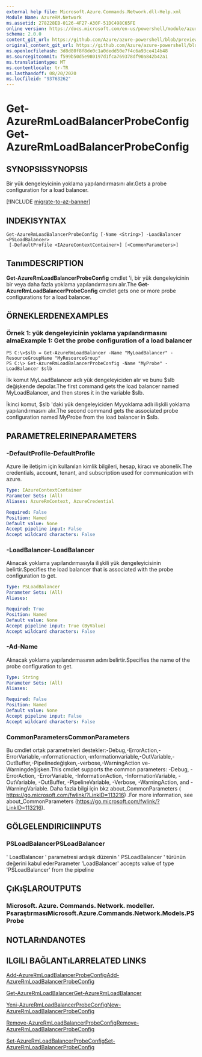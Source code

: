 ```yaml
---
external help file: Microsoft.Azure.Commands.Network.dll-Help.xml
Module Name: AzureRM.Network
ms.assetid: 278228EB-0126-4F27-A30F-51DC498C65FE
online version: https://docs.microsoft.com/en-us/powershell/module/azurerm.network/get-azurermloadbalancerprobeconfig
schema: 2.0.0
content_git_url: https://github.com/Azure/azure-powershell/blob/preview/src/ResourceManager/Network/Commands.Network/help/Get-AzureRmLoadBalancerProbeConfig.md
original_content_git_url: https://github.com/Azure/azure-powershell/blob/preview/src/ResourceManager/Network/Commands.Network/help/Get-AzureRmLoadBalancerProbeConfig.md
ms.openlocfilehash: 3d8d80f8f8de0c1a0dedd50e7f4c6a93ce414b48
ms.sourcegitcommit: f599b50d5e980197d1fca769378df90a842b42a1
ms.translationtype: MT
ms.contentlocale: tr-TR
ms.lasthandoff: 08/20/2020
ms.locfileid: "93763262"
---
```

# <span data-ttu-id="f05d3-101">Get-AzureRmLoadBalancerProbeConfig</span><span class="sxs-lookup"><span data-stu-id="f05d3-101">Get-AzureRmLoadBalancerProbeConfig</span></span>

## <span data-ttu-id="f05d3-102">SYNOPSIS</span><span class="sxs-lookup"><span data-stu-id="f05d3-102">SYNOPSIS</span></span>
<span data-ttu-id="f05d3-103">Bir yük dengeleyicinin yoklama yapılandırmasını alır.</span><span class="sxs-lookup"><span data-stu-id="f05d3-103">Gets a probe configuration for a load balancer.</span></span>

[!INCLUDE [migrate-to-az-banner](../../includes/migrate-to-az-banner.md)]

## <span data-ttu-id="f05d3-104">INDEKI</span><span class="sxs-lookup"><span data-stu-id="f05d3-104">SYNTAX</span></span>

```
Get-AzureRmLoadBalancerProbeConfig [-Name <String>] -LoadBalancer <PSLoadBalancer>
 [-DefaultProfile <IAzureContextContainer>] [<CommonParameters>]
```

## <span data-ttu-id="f05d3-105">Tanım</span><span class="sxs-lookup"><span data-stu-id="f05d3-105">DESCRIPTION</span></span>
<span data-ttu-id="f05d3-106">**Get-AzureRmLoadBalancerProbeConfig** cmdlet 'i, bir yük dengeleyicinin bir veya daha fazla yoklama yapılandırmasını alır.</span><span class="sxs-lookup"><span data-stu-id="f05d3-106">The **Get-AzureRmLoadBalancerProbeConfig** cmdlet gets one or more probe configurations for a load balancer.</span></span>

## <span data-ttu-id="f05d3-107">ÖRNEKLERDEN</span><span class="sxs-lookup"><span data-stu-id="f05d3-107">EXAMPLES</span></span>

### <span data-ttu-id="f05d3-108">Örnek 1: yük dengeleyicinin yoklama yapılandırmasını alma</span><span class="sxs-lookup"><span data-stu-id="f05d3-108">Example 1: Get the probe configuration of a load balancer</span></span>
```
PS C:\>$slb = Get-AzureRmLoadBalancer -Name "MyLoadBalancer" -ResourceGroupName "MyResourceGroup"
PS C:\> Get-AzureRmLoadBalancerProbeConfig -Name "MyProbe" -LoadBalancer $slb
```

<span data-ttu-id="f05d3-109">İlk komut MyLoadBalancer adlı yük dengeleyiciden alır ve bunu $slb değişkende depolar.</span><span class="sxs-lookup"><span data-stu-id="f05d3-109">The first command gets the load balancer named MyLoadBalancer, and then stores it in the variable $slb.</span></span>

<span data-ttu-id="f05d3-110">İkinci komut, $slb 'daki yük dengeleyiciden Myyoklama adlı ilişkili yoklama yapılandırmasını alır.</span><span class="sxs-lookup"><span data-stu-id="f05d3-110">The second command gets the associated probe configuration named MyProbe from the load balancer in $slb.</span></span>

## <span data-ttu-id="f05d3-111">PARAMETRELERINE</span><span class="sxs-lookup"><span data-stu-id="f05d3-111">PARAMETERS</span></span>

### <span data-ttu-id="f05d3-112">-DefaultProfile</span><span class="sxs-lookup"><span data-stu-id="f05d3-112">-DefaultProfile</span></span>
<span data-ttu-id="f05d3-113">Azure ile iletişim için kullanılan kimlik bilgileri, hesap, kiracı ve abonelik.</span><span class="sxs-lookup"><span data-stu-id="f05d3-113">The credentials, account, tenant, and subscription used for communication with azure.</span></span>

```yaml
Type: IAzureContextContainer
Parameter Sets: (All)
Aliases: AzureRmContext, AzureCredential

Required: False
Position: Named
Default value: None
Accept pipeline input: False
Accept wildcard characters: False
```

### <span data-ttu-id="f05d3-114">-LoadBalancer</span><span class="sxs-lookup"><span data-stu-id="f05d3-114">-LoadBalancer</span></span>
<span data-ttu-id="f05d3-115">Alınacak yoklama yapılandırmasıyla ilişkili yük dengeleyicisinin belirtir.</span><span class="sxs-lookup"><span data-stu-id="f05d3-115">Specifies the load balancer that is associated with the probe configuration to get.</span></span>

```yaml
Type: PSLoadBalancer
Parameter Sets: (All)
Aliases: 

Required: True
Position: Named
Default value: None
Accept pipeline input: True (ByValue)
Accept wildcard characters: False
```

### <span data-ttu-id="f05d3-116">-Ad</span><span class="sxs-lookup"><span data-stu-id="f05d3-116">-Name</span></span>
<span data-ttu-id="f05d3-117">Alınacak yoklama yapılandırmasının adını belirtir.</span><span class="sxs-lookup"><span data-stu-id="f05d3-117">Specifies the name of the probe configuration to get.</span></span>

```yaml
Type: String
Parameter Sets: (All)
Aliases: 

Required: False
Position: Named
Default value: None
Accept pipeline input: False
Accept wildcard characters: False
```

### <span data-ttu-id="f05d3-118">CommonParameters</span><span class="sxs-lookup"><span data-stu-id="f05d3-118">CommonParameters</span></span>
<span data-ttu-id="f05d3-119">Bu cmdlet ortak parametreleri destekler:-Debug,-ErrorAction,-ErrorVariable,-ınformationaction,-ınformationvariable,-OutVariable,-OutBuffer,-Pipelinedeğişken,-verbose,-WarningAction ve-Warningdeğişken.</span><span class="sxs-lookup"><span data-stu-id="f05d3-119">This cmdlet supports the common parameters: -Debug, -ErrorAction, -ErrorVariable, -InformationAction, -InformationVariable, -OutVariable, -OutBuffer, -PipelineVariable, -Verbose, -WarningAction, and -WarningVariable.</span></span> <span data-ttu-id="f05d3-120">Daha fazla bilgi için bkz about_CommonParameters ( https://go.microsoft.com/fwlink/?LinkID=113216) .</span><span class="sxs-lookup"><span data-stu-id="f05d3-120">For more information, see about_CommonParameters (https://go.microsoft.com/fwlink/?LinkID=113216).</span></span>

## <span data-ttu-id="f05d3-121">GÖLGELENDIRICI</span><span class="sxs-lookup"><span data-stu-id="f05d3-121">INPUTS</span></span>

### <span data-ttu-id="f05d3-122">PSLoadBalancer</span><span class="sxs-lookup"><span data-stu-id="f05d3-122">PSLoadBalancer</span></span>
<span data-ttu-id="f05d3-123">' LoadBalancer ' parametresi ardışık düzenin ' PSLoadBalancer ' türünün değerini kabul eder</span><span class="sxs-lookup"><span data-stu-id="f05d3-123">Parameter 'LoadBalancer' accepts value of type 'PSLoadBalancer' from the pipeline</span></span>

## <span data-ttu-id="f05d3-124">ÇıKıŞLAR</span><span class="sxs-lookup"><span data-stu-id="f05d3-124">OUTPUTS</span></span>

### <span data-ttu-id="f05d3-125">Microsoft. Azure. Commands. Network. modeller. Psaraştırması</span><span class="sxs-lookup"><span data-stu-id="f05d3-125">Microsoft.Azure.Commands.Network.Models.PSProbe</span></span>

## <span data-ttu-id="f05d3-126">NOTLARıNDA</span><span class="sxs-lookup"><span data-stu-id="f05d3-126">NOTES</span></span>

## <span data-ttu-id="f05d3-127">ILGILI BAĞLANTıLAR</span><span class="sxs-lookup"><span data-stu-id="f05d3-127">RELATED LINKS</span></span>

[<span data-ttu-id="f05d3-128">Add-AzureRmLoadBalancerProbeConfig</span><span class="sxs-lookup"><span data-stu-id="f05d3-128">Add-AzureRmLoadBalancerProbeConfig</span></span>](./Add-AzureRmLoadBalancerProbeConfig.md)

[<span data-ttu-id="f05d3-129">Get-AzureRmLoadBalancer</span><span class="sxs-lookup"><span data-stu-id="f05d3-129">Get-AzureRmLoadBalancer</span></span>](./Get-AzureRmLoadBalancer.md)

[<span data-ttu-id="f05d3-130">Yeni-AzureRmLoadBalancerProbeConfig</span><span class="sxs-lookup"><span data-stu-id="f05d3-130">New-AzureRmLoadBalancerProbeConfig</span></span>](./New-AzureRmLoadBalancerProbeConfig.md)

[<span data-ttu-id="f05d3-131">Remove-AzureRmLoadBalancerProbeConfig</span><span class="sxs-lookup"><span data-stu-id="f05d3-131">Remove-AzureRmLoadBalancerProbeConfig</span></span>](./Remove-AzureRmLoadBalancerProbeConfig.md)

[<span data-ttu-id="f05d3-132">Set-AzureRmLoadBalancerProbeConfig</span><span class="sxs-lookup"><span data-stu-id="f05d3-132">Set-AzureRmLoadBalancerProbeConfig</span></span>](./Set-AzureRmLoadBalancerProbeConfig.md)


